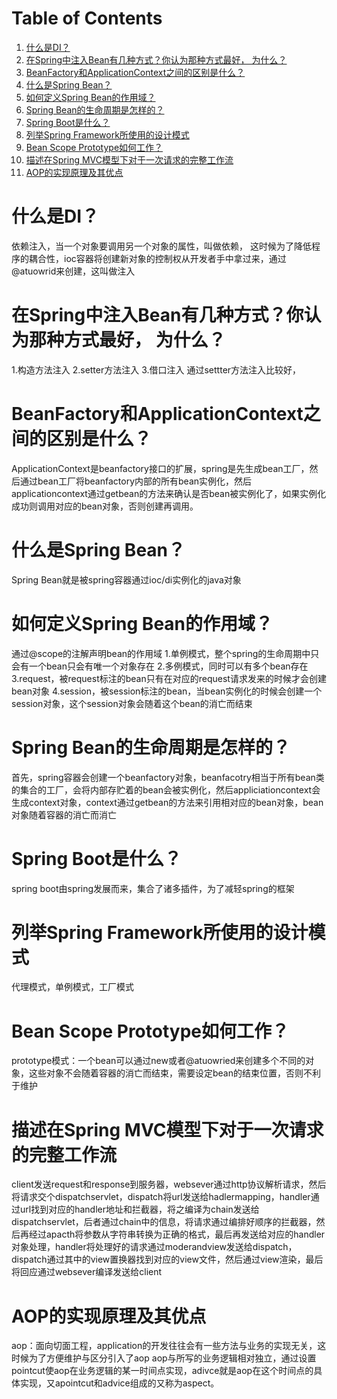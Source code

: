 
# Table of Contents

1.  [什么是DI？](#orgf142cc7)
2.  [在Spring中注入Bean有几种方式？你认为那种方式最好， 为什么？](#org5fdb94b)
3.  [BeanFactory和ApplicationContext之间的区别是什么？](#org513de46)
4.  [什么是Spring Bean？](#orgcb14a18)
5.  [如何定义Spring Bean的作用域？](#org78cf737)
6.  [Spring Bean的生命周期是怎样的？](#org575c7bd)
7.  [Spring Boot是什么？](#org74af3dc)
8.  [列举Spring Framework所使用的设计模式](#org1d7859a)
9.  [Bean Scope Prototype如何工作？](#org05d6de8)
10. [描述在Spring MVC模型下对于一次请求的完整工作流](#org1663bef)
11. [AOP的实现原理及其优点](#org821b839)


<a id="orgf142cc7"></a>

# 什么是DI？
依赖注入，当一个对象要调用另一个对象的属性，叫做依赖，
这时候为了降低程序的耦合性，ioc容器将创建新对象的控制权从开发者手中拿过来，通过@atuowrid来创建，这叫做注入

<a id="org5fdb94b"></a>

# 在Spring中注入Bean有几种方式？你认为那种方式最好， 为什么？
1.构造方法注入 2.setter方法注入 3.借口注入
通过settter方法注入比较好，


<a id="org513de46"></a>

# BeanFactory和ApplicationContext之间的区别是什么？
ApplicationContext是beanfactory接口的扩展，spring是先生成bean工厂，然后通过bean工厂将beanfactory内部的所有bean实例化，然后applicationcontext通过getbean的方法来确认是否bean被实例化了，如果实例化成功则调用对应的bean对象，否则创建再调用。


<a id="orgcb14a18"></a>

# 什么是Spring Bean？
Spring Bean就是被spring容器通过ioc/di实例化的java对象


<a id="org78cf737"></a>

# 如何定义Spring Bean的作用域？
通过@scope的注解声明bean的作用域
1.单例模式，整个spring的生命周期中只会有一个bean只会有唯一个对象存在
2.多例模式，同时可以有多个bean存在
3.request，被request标注的bean只有在对应的request请求发来的时候才会创建bean对象
4.session，被session标注的bean，当bean实例化的时候会创建一个session对象，这个session对象会随着这个bean的消亡而结束


<a id="org575c7bd"></a>

# Spring Bean的生命周期是怎样的？
首先，spring容器会创建一个beanfactory对象，beanfacotry相当于所有bean类的集合的工厂，会将内部存贮着的bean会被实例化，然后appliciationcontext会生成context对象，context通过getbean的方法来引用相对应的bean对象，bean对象随着容器的消亡而消亡


<a id="org74af3dc"></a>

# Spring Boot是什么？
spring boot由spring发展而来，集合了诸多插件，为了减轻spring的框架


<a id="org1d7859a"></a>

# 列举Spring Framework所使用的设计模式
代理模式，单例模式，工厂模式


<a id="org05d6de8"></a>

# Bean Scope Prototype如何工作？
prototype模式：一个bean可以通过new或者@atuowried来创建多个不同的对象，这些对象不会随着容器的消亡而结束，需要设定bean的结束位置，否则不利于维护


<a id="org1663bef"></a>

# 描述在Spring MVC模型下对于一次请求的完整工作流
client发送request和response到服务器，websever通过http协议解析请求，然后将请求交个dispatchservlet，dispatch将url发送给hadlermapping，handler通过url找到对应的handler地址和拦截器，将之编译为chain发送给dispatchservlet，后者通过chain中的信息，将请求通过编排好顺序的拦截器，然后再经过apacth将参数从字符串转换为正确的格式，最后再发送给对应的handler对象处理，handler将处理好的请求通过moderandview发送给dispatch，dispatch通过其中的view置换器找到对应的view文件，然后通过view渲染，最后将回应通过websever编译发送给client


<a id="org821b839"></a>

# AOP的实现原理及其优点
aop：面向切面工程，application的开发往往会有一些方法与业务的实现无关，这时候为了方便维护与区分引入了aop
aop与所写的业务逻辑相对独立，通过设置pointcut使aop在业务逻辑的某一时间点实现，adivce就是aop在这个时间点的具体实现，又apointcut和advice组成的又称为aspect。


